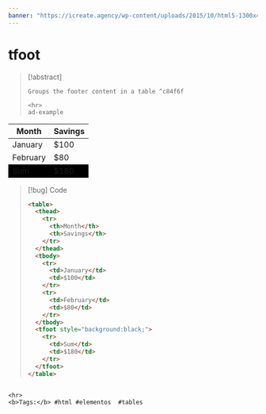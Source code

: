 ```yaml
---
banner: "https://icreate.agency/wp-content/uploads/2015/10/html5-1300x470.gif"
---
```

# tfoot
> [!abstract]
> ````
> Groups the footer content in a table ^c84f6f
> 
> <hr>
> ad-example
<table>
  <thead>
    <tr>
      <th>Month</th>
      <th>Savings</th>
    </tr>
  </thead>
  <tbody>
    <tr>
      <td>January</td>
      <td>$100</td>
    </tr>
    <tr>
      <td>February</td>
      <td>$80</td>
    </tr>
  </tbody>
  <tfoot style="background:black;">
    <tr>
      <td>Sum</td>
      <td>$180</td>
    </tr>
  </tfoot>
</table>

> [!bug] Code
> ~~~html
> <table>
>   <thead>
>     <tr>
>       <th>Month</th>
>       <th>Savings</th>
>     </tr>
>   </thead>
>   <tbody>
>     <tr>
>       <td>January</td>
>       <td>$100</td>
>     </tr>
>     <tr>
>       <td>February</td>
>       <td>$80</td>
>     </tr>
>   </tbody>
>   <tfoot style="background:black;">
>     <tr>
>       <td>Sum</td>
>       <td>$180</td>
>     </tr>
>   </tfoot>
> </table>
> ~~~


````

<hr>
<b>Tags:</b> #html #elementos  #tables